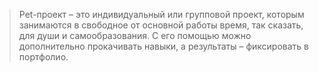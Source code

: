 >Pet-проект – это индивидуальный или групповой проект, которым занимаются в свободное от основной работы время, так сказать, 
>для души и самообразования. С его помощью можно дополнительно прокачивать навыки, а результаты – фиксировать в портфолио. 
